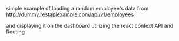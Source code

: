 simple example of loading a random employee's data from 
http://dummy.restapiexample.com/api/v1/employees

and displaying it on the dashboard utilizing the react context API and Routing